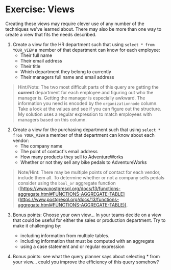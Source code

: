 # Exercise: Views

Creating these views may require clever use of any number of the techniques we've learned about. There may also be more than one way to create a view that fits the needs described. 

1. Create a view for the HR department such that using `select * from YOUR_VIEW` a member of that department can know for each employee:
    * Their full name
    * Their email address
    * Their title
    * Which department they belong to currently
    * Their managers full name and email address

> Hint/Note: The two most difficult parts of this query are getting the **current** department for each employee and figuring out who the manager is. Getting the manager is especially awkward. The information you need is encoded by the `organizationnode` column. Take a look at the values and see if you can figure out the structure. My solution uses a regular expression to match employees with managers based on this column.

2. Create a view for the purchasing department such that using `select * from YOUR_VIEW` a member of that department can know about each vendor:
    * The company name
    * The point of contact's email address
    * How many products they sell to AdventureWorks
    * Whether or not they sell any bike pedals to AdventureWorks

> Note/Hint: There may be multiple points of contact for each vendor, include them all. To determine whether or not a company sells pedals consider using the `bool_or` aggregate function ([https://www.postgresql.org/docs/13/functions-aggregate.html#FUNCTIONS-AGGREGATE-TABLE](https://www.postgresql.org/docs/13/functions-aggregate.html#FUNCTIONS-AGGREGATE-TABLE)). 

3. Bonus points: Choose your own view... In your teams decide on a view that could be useful for either the sales or production department. Try to make it challenging by: 
    * including information from multiple tables.
    * including information that must be computed with an aggregate
    * using a case statement and or regular expression

4. Bonus points: see what the query planner says about selecting * from your view... could you improve the efficiency of this query somehow?